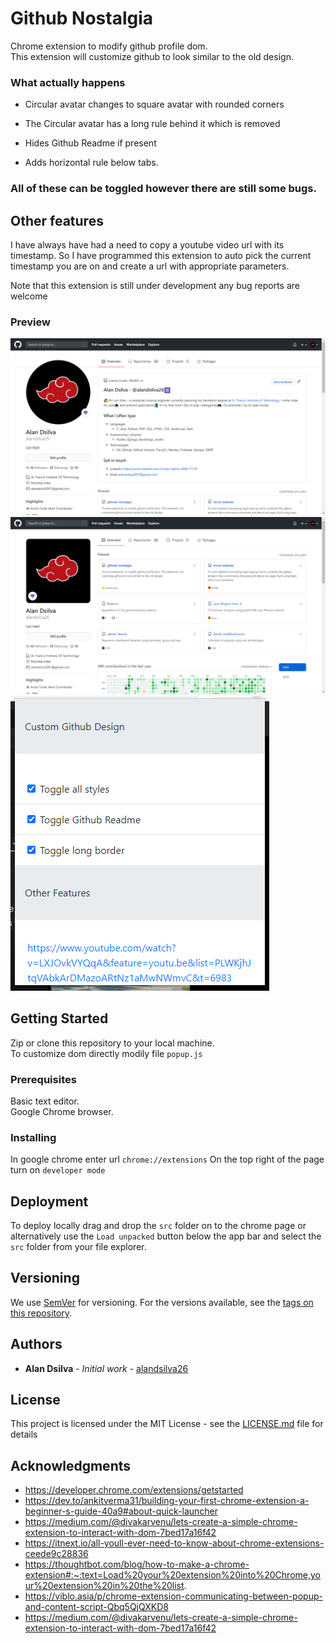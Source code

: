 # Github Nostalgia

Chrome extension to modify github profile dom.  
This extension will customize github to look similar to the old design.

### What actually happens

- Circular avatar changes to square avatar with rounded corners

- The Circular avatar has a long rule behind it which is removed

- Hides Github Readme if present

- Adds horizontal rule below tabs.

### All of these can be toggled however there are still some bugs.

## Other features

I have always have had a need to copy a youtube video url with its timestamp. So I have programmed this extension to auto pick the current timestamp you are on and create a url with appropriate parameters.

Note that this extension is still under development any bug reports are welcome

### Preview

![](./screenshots/before.png)
![](./screenshots/after.png)
![](./screenshots/extension.png)

## Getting Started

Zip or clone this repository to your local machine.  
To customize dom directly modily file `popup.js`

### Prerequisites

Basic text editor.  
Google Chrome browser.

### Installing

In google chrome enter url `chrome://extensions`
On the top right of the page turn on `developer mode`

## Deployment

To deploy locally drag and drop the `src` folder on to the chrome page or alternatively use the `Load unpacked` button below the app bar and select the `src` folder from your file explorer.

## Versioning

We use [SemVer](http://semver.org/) for versioning. For the versions available, see the [tags on this repository](https://github.com/your/project/tags).

## Authors

- **Alan Dsilva** - _Initial work_ - [alandsilva26](https://github.com/alandsilva26)
<!--
See also the list of [contributors](https://github.com/your/project/contributors) who participated in this project. -->

## License

This project is licensed under the MIT License - see the [LICENSE.md](LICENSE.md) file for details

## Acknowledgments

- https://developer.chrome.com/extensions/getstarted
- https://dev.to/ankitverma31/building-your-first-chrome-extension-a-beginner-s-guide-40a9#about-quick-launcher
- https://medium.com/@divakarvenu/lets-create-a-simple-chrome-extension-to-interact-with-dom-7bed17a16f42
- https://itnext.io/all-youll-ever-need-to-know-about-chrome-extensions-ceede9c28836
- https://thoughtbot.com/blog/how-to-make-a-chrome-extension#:~:text=Load%20your%20extension%20into%20Chrome,your%20extension%20in%20the%20list.
- https://viblo.asia/p/chrome-extension-communicating-between-popup-and-content-script-Qbq5QjQXKD8
- https://medium.com/@divakarvenu/lets-create-a-simple-chrome-extension-to-interact-with-dom-7bed17a16f42

